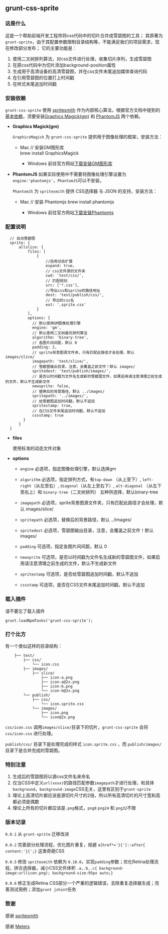 ## grunt-css-sprite

### 这是什么

这是一个帮助前端开发工程师将css代码中的切片合并成雪碧图的工具；
其原著为 `grunt-sprite`，由于其配置参数限制目录结构等，不能满足我们的项目需求，现在修改部分发布；
它的主要功能是：

1. 使用二叉树排列算法，对css文件进行处理，收集切片序列，生成雪碧图
2. 在原css代码中为切片添加background-position属性
3. 生成用于高清设备的高清雪碧图，并在css文件末尾追加媒体查询代码
4. 在引用雪碧图的位置打上时间戳
5. 在样式末尾追加时间戳


### 安装依赖

`grunt-css-sprite` 使用 [spritesmith](https://github.com/Ensighten/spritesmith) 作为内部核心算法，根据官方文档中提到的[基本依赖](https://github.com/Ensighten/spritesmith#requirements)，须要安装[Graphics Magick(gm)](http://www.graphicsmagick.org/) 和 [PhantomJS](http://phantomjs.org/) 两个依赖。

* **Graphics Magick(gm)**

    `GraphicsMagick` 为 `grunt-css-sprite` 提供用于图像处理的框架，安装方法：
    
    * Mac
		// 安装GM图形库    
		  brew install GraphicsMagick 
     
      * Windows
          前往官方网站[下载安装GM图形库](http://www.graphicsmagick.org/download.html)
          
* **PhantomJS**
	如果实际使用中不需要将图像处理引擎设置为`engine:'phantomjs'`，`PhantomJS`可以不安装，

    `PhantomJS` 为 `spritesmith` 提供 CSS选择器 与 JSON 的支持，安装方法：
        
    * Mac
            // 安装 Phantomjs
            brew install phantomjs
              
      * Windows
          前往官方网站[下载安装Phantomjs](http://phantomjs.org/download.html)
          
          
### 配置说明

      // 自动雪碧图
      sprite: {
          allslice: {
              files: [
                  {
                      //启用动态扩展
                      expand: true,
                      // css文件源的文件夹
                      cwd: 'test/css/',
                      // 匹配规则
                      src: ['*.css'],
                      //导出css和sprite的路径地址
                      dest: 'test/publish/css/',
                      // 导出的css名
                      ext: '.sprite.css'
                  }
              ],
              options: {
                // 默认使用GM图像处理引擎
                engine: 'gm',
                // 默认使用二叉树最优排列算法
                algorithm: 'binary-tree',
                // 各图片间间距，默认 0
                padding: 2,
                // sprite背景图源文件夹，只有匹配此路径才会处理，默认 images/slice/
                imagepath: 'test/slice/',
                // 雪碧图输出目录，注意，会覆盖之前文件！默认 images/
                spritedest: 'test/publish/images/',
                // 是否以时间戳为文件名生成新的雪碧图文件，如果启用请注意清理之前生成的文件，默认不生成新文件
                newsprite: false,
                // 替换后的背景路径，默认 ../images/
                spritepath: '../images/',
                // 给雪碧图追加时间戳，默认不追加
                spritestamp: true,
                // 在CSS文件末尾追加时间戳，默认不追加
                cssstamp: true
            }
          }
      }
      

* **files**

    使用标准的动态文件对象
    
* **options**

    * `engine` 
        必选项，指定图像处理引擎，默认选择gm

    * `algorithm` 
        必选项，指定排列方式，有`top-down` （从上至下）, `left-right`（从左至右）, `diagonal`（从左上至右下）, `alt-diagonal` （从左下至右上）和 `binary-tree`（二叉树排列） 五种供选择，默认binary-tree

    * `imagepath` 
        必选项，sprite背景图源文件夹，只有匹配此路径才会处理，默认 images/slice/
        
    * `spritepath` 
        必选项，替换后的背景路径，默认 ../images/

    * `spritedest` 
        必选项，雪碧图输出目录，注意，会覆盖之前文件！默认 images/

    * `padding` 
        可选项，指定各图片间间距，默认 0

    * `newsprite` 
        可选项，是否以时间戳为文件名生成新的雪碧图文件，如果启用请注意清理之前生成的文件，默认不生成新文件

    * `spritestamp` 
        可选项，是否给雪碧图追加时间戳，默认不追加

    * `cssstamp` 
        可选项，是否在CSS文件末尾追加时间戳，默认不追加

### 载入插件

请不要忘了载入插件

    grunt.loadNpmTasks('grunt-css-sprite');    
    
### 打个比方

有一个类似这样的目录结构：
        
        ├── test/                
            ├── css/    
                └── icon.css        
            ├── images/    
                ├── slice/    
                    ├── icon-a.png
                    ├── icon-a@2x.png        
                    ├── icon-b.png
                    └── icon-b@2x.png
            └── publish/
                ├── css/
                    └── icon.sprite.css
                └── images/    
                    ├── icon.png
                    └── icon@2x.png
        
`css/icon.css` 调用`images/slice/`目录下的切片，`grunt-css-sprite` 会将 `css/icon.css` 进行处理。

`publish/css/` 目录下是处理完成的样式 `icon.sprite.css` ，而 `publish/images/` 目录下是合并完成的雪碧图。

### 特别注意

1. 生成后的雪碧图将以源css文件名来命名
2. 仅当CSS中定义`url(xxxx)`的路径匹配参数`imagepath`才进行处理，和具体`background`，`background-image`CSS无关，这里有区别于`grunt-sprite`
3. 理论上高清切片都应该是源切片尺寸的2倍，所以所有高清切片的尺寸宽和高都必须是偶数
4. 理论上所有的切片都应该是`.png`格式，`png8` `png24` 和 `png32`不限

### 版本记录

`0.0.1` 从 `grunt-sprite` 迁移改进

`0.0.2` 完善部分处理流程，优化图片重复，规避 `a[href*='}{']::after{ content:'}{';}` 这类奇葩CSS

`0.0.5` 修改 `spritesmith` 依赖为 `0.18.0`，实现`padding`参数；优化Retina处理流程，拼合选择器，减小CSS文件体积 `.a,.b,.c{ background-image:url(icon.png); background-size:95px auto;}`

`0.0.6` 修正生成Retina CSS部分一个严重的逻辑错误，去除重复选择器生成；完善测试用例；添加`grunt jshint`任务

### 致谢

感谢 [spritesmith](https://github.com/Ensighten/spritesmith)

感谢 [Meters](https://github.com/hellometers)
